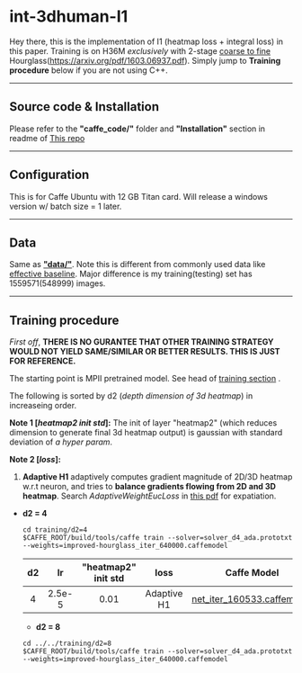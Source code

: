 # int-3dhuman-I1
Hey there, this is the implementation of I1 (heatmap loss + integral loss) in this paper. Training is on H36M *exclusively* with 2-stage [coarse to fine](https://arxiv.org/pdf/1611.07828.pdf) Hourglass(https://arxiv.org/pdf/1603.06937.pdf). Simply jump to **Training procedure** below if you are not using C++.

----
## Source code & Installation
Please refer to the **"caffe_code/"** folder and **"Installation"** section in readme of [This repo](https://github.com/strawberryfg/c2f-3dhm-human-caffe)

----
## Configuration
This is for Caffe Ubuntu with 12 GB Titan card. Will release a windows version w/ batch size = 1 later.

----
## Data
Same as [**"data/"**](https://github.com/strawberryfg/c2f-3dhm-human-caffe/tree/master/data). Note this is different from commonly used data like [effective baseline](https://github.com/una-dinosauria/3d-pose-baseline). Major difference is my training(testing) set has 1559571(548999) images. 	

---
## Training procedure
*First off*, **THERE IS NO GURANTEE THAT OTHER TRAINING STRATEGY WOULD NOT YIELD SAME/SIMILAR OR BETTER RESULTS. THIS IS JUST FOR REFERENCE.**

The starting point is MPII pretrained model. See head of [training section](https://github.com/strawberryfg/c2f-3dhm-human-caffe) .

The following is sorted by d2 (*depth dimension of 3d heatmap*) in increaseing order.

**Note 1 [*heatmap2 init std*]:** The init of layer "heatmap2" (which reduces dimension to generate final 3d heatmap output) is gaussian with standard deviation of *a hyper param*.

**Note 2 [*loss*]:** 

1. **Adaptive H1** adaptively computes gradient magnitude of 2D/3D heatmap w.r.t neuron, and tries to **balance gradients flowing from 2D and 3D heatmap**. Search *AdaptiveWeightEucLoss* in [this pdf](https://github.com/strawberryfg/c2f-3dhm-human-caffe/blob/master/caffe_code/code.pdf) for expatiation.

  
- **d2 = 4**
  ```
  cd training/d2=4
  $CAFFE_ROOT/build/tools/caffe train --solver=solver_d4_ada.prototxt --weights=improved-hourglass_iter_640000.caffemodel
  ```
  
  | d2 | lr   |  "heatmap2" init std  | loss | Caffe Model  | Solver State |
  |:-:|:-:|:-:|:-:|:-:|:-:|
  | 4     | 2.5e-5 | 0.01   | Adaptive H1 | [net_iter_160533.caffemodel](https://drive.google.com/open?id=1LLTM2Ak4AHbdiZQZrsGhyXucDQOO313k) | [net_iter_160533.solverstate](https://drive.google.com/open?id=1Pyfocolp4gGg58ls-o6y30x9wX5Fembx) |

  - **d2 = 8**
  ```
  cd ../../training/d2=8
  $CAFFE_ROOT/build/tools/caffe train --solver=solver_d4_ada.prototxt --weights=improved-hourglass_iter_640000.caffemodel
  ```